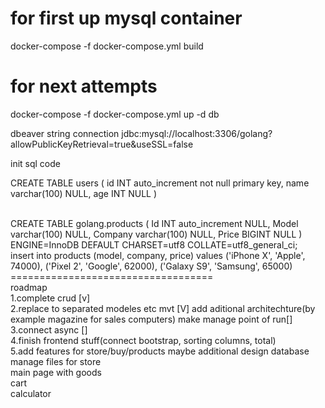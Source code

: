 <h1> for first up mysql container</h1>
docker-compose -f docker-compose.yml build
<h1> for next attempts</h1>
docker-compose -f docker-compose.yml up -d db



dbeaver string connection
jdbc:mysql://localhost:3306/golang?allowPublicKeyRetrieval=true&useSSL=false



init sql code 

CREATE TABLE users (
	id INT auto_increment not null primary key,
	name varchar(100) NULL,
	age INT NULL
)

<br>
CREATE TABLE golang.products (
	Id INT auto_increment NULL,
	Model varchar(100) NULL,
	Company varchar(100) NULL,
	Price BIGINT NULL
)
ENGINE=InnoDB
DEFAULT CHARSET=utf8
COLLATE=utf8_general_ci;


<br>
insert into products (model, company, price) 
values ('iPhone X', 'Apple', 74000),
('Pixel 2', 'Google', 62000),
('Galaxy S9', 'Samsung', 65000)

<br>
===================================
<br>
roadmap
<br>
1.complete crud [v]
<br>
2.replace to separated modeles etc mvt [V]
add aditional architechture(by example magazine for sales computers)
make manage point of run[]
 

<br>
3.connect async []
<br>
4.finish frontend stuff(connect bootstrap, sorting columns, total)
<br>
5.add features for store/buy/products maybe additional design database
<br>
manage files for store
<br>
main page with goods
<br>
cart
<br>
calculator

